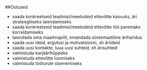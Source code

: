 ##Ootused

- saada konkreetseid teadmisi/meetodeid ettevõtte kasvuks, äri strateegiliseks laiendamiseks
- saada konkreetseid teadmisi/meetodeid ettevõtte töö paremaks korraldamiseks
- laiendada oma maailmapilti, omandada süstemaatiline äriharidus
- saada uusi ideid, ergutusi ja motivatsiooni, sh äriideid
- saada uusi kontakte, luua uusi suhteid, sh ärisuhteid
- valmistuda karjäärihüppeks
- valmistuda ettevõtte loomiseks
- valmistuda tööturule sisenemiseks
